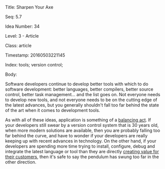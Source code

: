 Title:  Sharpen Your Axe

Seq:    5.7

Idea Number: 34

Level:  3 - Article

Class:  article

Timestamp: 20160503221145

Index:  tools; version control; 

Body:

Software developers continue to develop better tools with which to do software development: better languages, better compilers, better source control, better task management... and the list goes on. Not everyone needs to develop new tools, and not everyone needs to be on the cutting edge of the latest advances, but you generally shouldn't fall too far behind the state of the art when it comes to development tools.

As with all of these ideas, application is something of a [balancing act][balance]. If your developers still swear by a version control system that is 30 years old, when more modern solutions are available, then you are probably falling too far behind the curve, and have to wonder if your developers are really keeping up with recent advances in technology. On the other hand, if your developers are spending more time trying to install, configure, debug and integrate the latest language or tool than they are directly [creating value for their customers][value], then it's safe to say the pendulum has swung too far in the other direction.

[balance]: software-development-is-a-balancing-act.html
[value]:   create-value-for-customers.html

